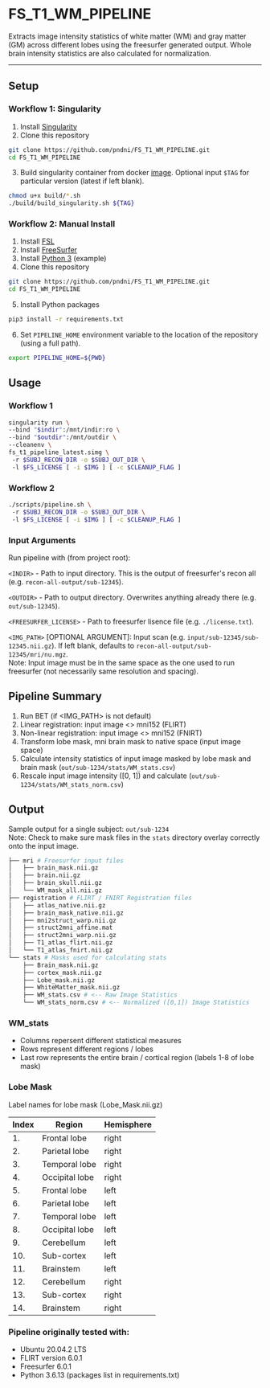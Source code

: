 # FS_T1_WM_PIPELINE
Extracts image intensity statistics of white matter (WM) and gray matter (GM) across different lobes using the freesurfer generated output. Whole brain intensity statistics are also calculated for normalization.

---


## Setup

### Workflow 1: Singularity
1. Install [Singularity](https://sylabs.io/guides/3.7/user-guide/quick_start.html)
2. Clone this repository
```bash
git clone https://github.com/pndni/FS_T1_WM_PIPELINE.git
cd FS_T1_WM_PIPELINE
```
3. Build singularity container from docker [image](https://hub.docker.com/r/pndni/fs_t1_pipeline). Optional input `$TAG` for particular version (latest if left blank). 
```bash
chmod u+x build/*.sh
./build/build_singularity.sh ${TAG}
```


### Workflow 2: Manual Install


1. Install [FSL](https://fsl.fmrib.ox.ac.uk/fsl/fslwiki/FslInstallation)
2. Install [FreeSurfer](http://www.freesurfer.net/fswiki/DownloadAndInstall)
3. Install [Python 3](https://www.liquidweb.com/kb/how-to-install-python-3-on-centos-7/) (example)
4. Clone this repository
```bash
git clone https://github.com/pndni/FS_T1_WM_PIPELINE.git
cd FS_T1_WM_PIPELINE
```
5. Install Python packages
```bash
pip3 install -r requirements.txt
```
6. Set `PIPELINE_HOME` environment variable
   to the location of the repository (using a full path).
```bash
export PIPELINE_HOME=${PWD}
```
## Usage

### Workflow 1
```bash
singularity run \
--bind "$indir":/mnt/indir:ro \
--bind "$outdir":/mnt/outdir \
--cleanenv \
fs_t1_pipeline_latest.simg \ 
 -r $SUBJ_RECON_DIR -o $SUBJ_OUT_DIR \ 
 -l $FS_LICENSE [ -i $IMG ] [ -c $CLEANUP_FLAG ]

```
### Workflow 2
```bash
./scripts/pipeline.sh \ 
 -r $SUBJ_RECON_DIR -o $SUBJ_OUT_DIR \ 
 -l $FS_LICENSE [ -i $IMG ] [ -c $CLEANUP_FLAG ]
```
### Input Arguments

Run pipeline with (from project root):


`<INDIR>` - Path to input directory. This is the output of freesurfer's recon all \
(e.g. `recon-all-output/sub-12345`).


`<OUTDIR>` - Path to output directory. Overwrites anything already there \(e.g. `out/sub-12345`).


`<FREESURFER_LICENSE>` - Path to freesurfer lisence file (e.g. `./license.txt`).


`<IMG_PATH>` [OPTIONAL ARGUMENT]: Input scan
 (e.g. `input/sub-12345/sub-12345.nii.gz`). If left blank, defaults to `recon-all-output/sub-12345/mri/nu.mgz`. \
Note: Input image must be in the same space as the one used to run freesurfer (not necessarily same resolution and spacing).

## Pipeline Summary
1) Run BET (if <IMG_PATH> is not default)
2) Linear registration: input image <> mni152 (FLIRT)
3) Non-linear registration: input image <> mni152 (FNIRT)
4) Transform lobe mask, mni brain mask to native space (input image space)
5) Calculate intensity statistics of input image masked by lobe mask and brain mask (`out/sub-1234/stats/WM_stats.csv`)
6) Rescale input image intensity ([0, 1]) and calculate (`out/sub-1234/stats/WM_stats_norm.csv`)

 ## Output

Sample output for a single subject: `out/sub-1234` \
Note: Check to make sure mask files in the `stats` directory overlay correctly onto the input image.
``` bash
├── mri # Freesurfer input files
│   ├── brain_mask.nii.gz
│   ├── brain.nii.gz
│   ├── brain_skull.nii.gz
│   └── WM_mask_all.nii.gz
├── registration # FLIRT / FNIRT Registration files
│   ├── atlas_native.nii.gz
│   ├── brain_mask_native.nii.gz
│   ├── mni2struct_warp.nii.gz
│   ├── struct2mni_affine.mat
│   ├── struct2mni_warp.nii.gz
│   ├── T1_atlas_flirt.nii.gz
│   └── T1_atlas_fnirt.nii.gz
└── stats # Masks used for calculating stats
    ├── Brain_mask.nii.gz
    ├── cortex_mask.nii.gz
    ├── Lobe_mask.nii.gz
    ├── WhiteMatter_mask.nii.gz
    ├── WM_stats.csv # <-- Raw Image Statistics
    └── WM_stats_norm.csv # <-- Normalized ([0,1]) Image Statistics
```
### WM_stats
- Columns repersent different statistical measures
- Rows represent different regions / lobes
- Last row represents the entire brain / cortical region (labels 1-8 of lobe mask)


### Lobe Mask
Label names for lobe mask (Lobe_Mask.nii.gz)

| Index | Region                | Hemisphere  |
|-------|-----------------------|-------------|
|  1.   | Frontal lobe          | right       |
|  2.   | Parietal lobe         | right       |
|  3.   | Temporal lobe         | right       |
|  4.   | Occipital lobe        | right       |
|  5.   | Frontal lobe          | left        |
|  6.   | Parietal lobe         | left        |
|  7.   | Temporal lobe         | left        |
|  8.   | Occipital lobe        | left        |
|  9.   | Cerebellum            | left        |
| 10.   | Sub-cortex            | left        |
| 11.   | Brainstem             | left        |
| 12.   | Cerebellum            | right       |
| 13.   | Sub-cortex            | right       |
| 14.   | Brainstem             | right       |


### Pipeline originally tested with:
- Ubuntu 20.04.2 LTS
- FLIRT version 6.0.1
- Freesurfer 6.0.1
- Python 3.6.13 (packages list in requirements.txt)
